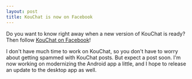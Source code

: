 ```yaml
---
layout: post
title: KouChat is now on Facebook
---
```


Do you want to know right away when a new version of KouChat is ready? Then follow [KouChat on Facebook](https://www.facebook.com/kouchatapp/)!

I don't have much time to work on KouChat, so you don't have to worry about getting spammed with KouChat posts.
But expect a post soon. I'm now working on modernizing the Android app a little, and I hope to release an update to the desktop app as well.
